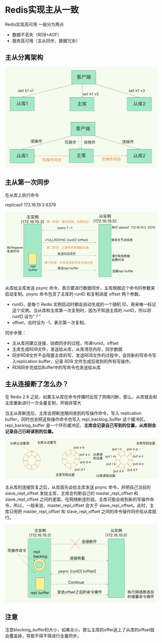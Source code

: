 # Redis实现主从一致

Redis实现高可用 一般分为两点

- 数据不丢失（RDB+AOF）
- 服务高可用（主从同步，数据冗余）

## 主从分离架构

![img](assets/809d6707404731f7e493b832aa573a2f.jpg)

## 主从第一次同步

在从库上执行命令

replicaof  172.16.19.3  6379

![img](assets/63d18fd41efc9635e7e9105ce1c33da1.jpg)

从库给主库发送 psync 命令，表示要进行数据同步，主库根据这个命令的参数来启动复制。psync 命令包含了主库的 runID 和复制进度 offset 两个参数。

- runID，是每个 Redis 实例启动时都会自动生成的一个随机 ID，用来唯一标记这个实例。当从库和主库第一次复制时，因为不知道主库的 runID，所以将 runID 设为“？”
- offset，此时设为 -1，表示第一次复制。

同步步骤：

- 主从库间建立连接、协商同步的过程，传递runid，offset
- 主库生成RDB文件，发送给从库，从库清空内存，同步数据
- 同步RDB文件不会阻塞主库的写，发送RDB文件的过程中，会将新的写命令写入replication buffer，记录 RDB 文件生成后收到的所有写操作。
- RDB同步完成后Buffer中的写命令也发送给从库



## 主从连接断了怎么办？

在 Redis 2.8 之前，如果主从库在命令传播时出现了网络闪断，那么，从库就会和主库重新进行一次全量复制，开销非常大



当主从库断连后，主库会把断连期间收到的写操作命令，写入 replication buffer，同时也会把这些操作命令也写入 repl_backlog_buffer 这个缓冲区。repl_backlog_buffer 是一个环形缓冲区，**主库会记录自己写到的位置，从库则会记录自己已经读到的位置。**

![img](assets/13f26570a1b90549e6171ea24554b737.jpg)

主从库的连接恢复之后，从库首先会给主库发送 psync 命令，并把自己当前的 slave_repl_offset 发给主库，主库会判断自己的 master_repl_offset 和 slave_repl_offset 之间的差距。在网络断连阶段，主库可能会收到新的写操作命令，所以，一般来说，master_repl_offset 会大于 slave_repl_offset。此时，主库只用把 master_repl_offset 和 slave_repl_offset 之间的命令操作同步给从库就行。

![img](assets/20e233bd30c3dacb0221yy0c77780b16.jpg)

## 注意

注意blocking_buffer的大小，如果太小，那么主库的offer追上了从库的offset就会覆盖掉，导致不得不得进行全量同步。

